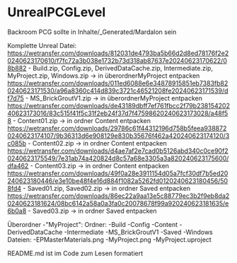 # UnrealPCGLevel
 Backroom PCG sollte in Inhalte/_Generated/Mardalon sein

Komplette Unreal Datei:
https://wetransfer.com/downloads/812031de4793ba5b66d2d8ed78176f2e20240623170610/f7fc72a3b038e1732b73d318ab87637e20240623170622/08b882 - Build.zip, Config.zip, DerivedDataCache.zip, Intermediate.zip, MyProject.zip, Windows.zip -> in überordnerMyProject entpacken
https://wetransfer.com/downloads/011ed6088e6e34878915851eb7383fb820240623171530/a96a8360c414d839c3721c46521208fe20240623171539/df7d75 - MS_BrickGroutV1.zip -> in überordnerMyProject entpacken
https://wetransfer.com/downloads/de43189dbff7ef761fbcc2f79b23815420240623173016/83c515f41f5c31f2eb24f37d7f47598620240623173028/a48f58 - Content01.zip -> in ordner Content entpacken
https://wetransfer.com/downloads/29786c61f44312196d758b5feea9388720240623174107/9b36313d6e908129e830b35676f462a420240623174120/3c085b - Content02.zip -> in ordner Content entpacken
https://wetransfer.com/downloads/d4ae7af2e7cad0b5126abd340c0ce90f20240623175549/7e31ab74a420824d8c57a68e3305a3a820240623175600/dfa462 - Content03.zip -> in ordner Content entpacken
https://wetransfer.com/downloads/49f0a28e3911154d05a7fcf30df7b5ed20240623180446/e3e10be48f4e16d884f1082a5262fd0120240623180456/508fd4 - Saved01.zip, Saved02.zip -> in ordner Saved entpacken
https://wetransfer.com/downloads/86ec22a9aa13e5c88779ec3b2f9eb8da20240623181624/08bc6142a58a0a3fa0c20078678f99a920240623181635/e6b0a8 - Saved03.zip -> in ordner Saved entpacken

Überordner  -"MyProject":
    Ordner: -Build
            -Config
            -Content
            -DerivedDataCache
            -Intermediate
            -MS_BrickGroutV1
            -Saved
            -Windows
    Dateien:    -EPMasterMaterials.png
                -MyProject.png
                -MyProject.uproject

README.md ist im Code zum Lesen formatiert